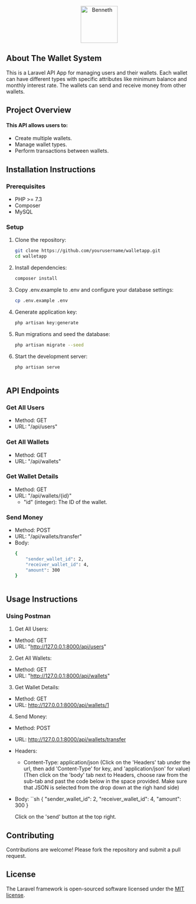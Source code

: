 <p align="center"><a href="https://benneth.benjastech.com/" target="_blank"><img src="https://benneth.benjastech.com/wp-content/uploads/2023/04/cropped-pngtree-shiny-golden-alphabet-letter-b-isolated-on-transparent-background-png-image_6954989-removebg-preview.png" width="100" height="auto" alt="Benneth"></a></p>


## About The Wallet System

This is a Laravel API App for managing users and their wallets. Each wallet can have different types with specific attributes like minimum balance and monthly interest rate. The wallets can send and receive money from other wallets.

## Project Overview

#### This API allows users to:
- Create multiple wallets.
- Manage wallet types.
- Perform transactions between wallets.


## Installation Instructions

### Prerequisites

- PHP >= 7.3
- Composer
- MySQL


### Setup

1. Clone the repository:
   ```sh
   git clone https://github.com/yourusername/walletapp.git
   cd walletapp

2. Install dependencies:
    ```sh
    composer install

3. Copy .env.example to .env and configure your database settings:
    ```sh
    cp .env.example .env

4. Generate application key:
    ```sh
    php artisan key:generate


5. Run migrations and seed the database:
    ```sh
    php artisan migrate --seed

6. Start the development server:
    ```sh
    php artisan serve



## API Endpoints

### Get All Users
- Method: GET
- URL: "/api/users"

### Get All Wallets
- Method: GET
- URL: "/api/wallets"


### Get Wallet Details
- Method: GET
- URL: "/api/wallets/{id}" 
    - "id" (integer): The ID of the wallet.


### Send Money
- Method: POST
- URL: "/api/wallets/transfer"
- Body:
    ```sh
    {
        "sender_wallet_id": 2,
        "receiver_wallet_id": 4,
        "amount": 300
    }



## Usage Instructions

### Using Postman

1. Get All Users:
- Method: GET
- URL: "http://127.0.0.1:8000/api/users"


2. Get All Wallets:
- Method: GET
- URL: "http://127.0.0.1:8000/api/wallets"


3. Get Wallet Details:
- Method: GET
- URL: http://127.0.0.1:8000/api/wallets/1


4. Send Money:
- Method: POST
- URL: http://127.0.0.1:8000/api/wallets/transfer
- Headers:
    - Content-Type: application/json
    (Click on the 'Headers' tab under the url, then add 'Content-Type' for key, and 'application/json' for value)
    (Then click on the 'body' tab next to Headers, choose raw from the sub-tab and past the code below in the space provided. Make sure that JSON is selected from the drop down at the righ hand side)
- Body: 
    ``sh
    {
        "sender_wallet_id": 2,
        "receiver_wallet_id": 4,
        "amount": 300
    }

    Click on the 'send' button at the top right.


## Contributing
Contributions are welcome! Please fork the repository and submit a pull request.


## License

The Laravel framework is open-sourced software licensed under the [MIT license](https://opensource.org/licenses/MIT).
